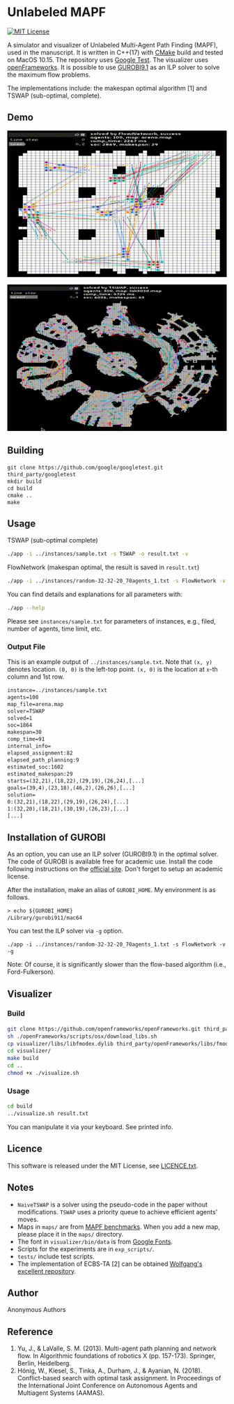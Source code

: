 Unlabeled MAPF
===
[![MIT License](http://img.shields.io/badge/license-MIT-blue.svg?style=flat)](LICENCE.txt)

A simulator and visualizer of Unlabeled Multi-Agent Path Finding (MAPF), used in the manuscript.
It is written in C++(17) with [CMake](https://cmake.org/) build and tested on MacOS 10.15.
The repository uses [Google Test](https://github.com/google/googletest).
The visualizer uses [openFrameworks](https://openframeworks.cc).
It is possible to use [GUROBI9.1](https://www.gurobi.com/) as an ILP solver to solve the maximum flow problems.

The implementations include: the makespan optimal algorithm [1] and TSWAP (sub-optimal, complete).

## Demo
![demo in a small field, flocking-like](/material/arena_100agents.gif)

![demo in a large field](/material/lak303d_300agents.gif)

## Building

```
git clone https://github.com/google/googletest.git third_party/googletest
mkdir build
cd build
cmake ..
make
```

## Usage
TSWAP (sub-optimal complete)
```sh
./app -i ../instances/sample.txt -s TSWAP -o result.txt -v
```

FlowNetwork (makespan optimal, the result is saved in `result.txt`)
```sh
./app -i ../instances/random-32-32-20_70agents_1.txt -s FlowNetwork -v
```

You can find details and explanations for all parameters with:
```sh
./app --help
```

Please see `instances/sample.txt` for parameters of instances, e.g., filed, number of agents, time limit, etc.

### Output File

This is an example output of `../instances/sample.txt`.
Note that `(x, y)` denotes location.
`(0, 0)` is the left-top point.
`(x, 0)` is the location at `x`-th column and 1st row.
```
instance=../instances/sample.txt
agents=100
map_file=arena.map
solver=TSWAP
solved=1
soc=1864
makespan=30
comp_time=91
internal_info=
elapsed_assignment:82
elapsed_path_planning:9
estimated_soc:1602
estimated_makespan:29
starts=(32,21),(18,22),(29,19),(26,24),[...]
goals=(39,4),(23,18),(46,2),(26,26),[...]
solution=
0:(32,21),(18,22),(29,19),(26,24),[...]
1:(32,20),(18,21),(30,19),(26,23),[...]
[...]
```

## Installation of GUROBI
As an option, you can use an ILP solver (GUROBI9.1) in the optimal solver.
The code of GUROBI is available free for academic use.
Install the code following instructions on the [official site](https://www.gurobi.com/documentation/9.1/quickstart_mac/software_installation_guid.html).
Don't forget to setup an academic license.

After the installation, make an alias of `GUROBI_HOME`.
My environment is as follows.
```
> echo ${GUROBI_HOME}
/Library/gurobi911/mac64
```

You can test the ILP solver via `-g` option.
```
./app -i ../instances/random-32-32-20_70agents_1.txt -s FlowNetwork -v -g
```

Note: Of course, it is significantly slower than the flow-based algorithm (i.e., Ford-Fulkerson).

## Visualizer
### Build
```sh
git clone https://github.com/openframeworks/openFrameworks.git third_party/openFrameworks
sh ./openFrameworks/scripts/osx/download_libs.sh
cp visualizer/libs/libfmodex.dylib third_party/openFrameworks/libs/fmodex/lib/osx/libfmodex.dylib  # overwrite
cd visualizer/
make build
cd ..
chmod +x ./visualize.sh
```

### Usage
```sh
cd build
../visualize.sh result.txt
```

You can manipulate it via your keyboard. See printed info.

## Licence
This software is released under the MIT License, see [LICENCE.txt](LICENCE.txt).

## Notes
- `NaiveTSWAP` is a solver using the pseudo-code in the paper without modifications.
  `TSWAP` uses a priority queue to achieve efficient agents' moves.
- Maps in `maps/` are from [MAPF benchmarks](https://movingai.com/benchmarks/mapf.html).
  When you add a new map, please place it in the `maps/` directory.
- The font in `visualizer/bin/data` is from [Google Fonts](https://fonts.google.com/).
- Scripts for the experiments are in `exp_scripts/`.
- `tests/` include test scripts.
- The implementation of ECBS-TA [2] can be obtained [Wolfgang's excellent repository](https://github.com/whoenig/libMultiRobotPlanning).

## Author
Anonymous Authors

## Reference
1. Yu, J., & LaValle, S. M. (2013).
   Multi-agent path planning and network flow.
   In Algorithmic foundations of robotics X (pp. 157-173). Springer, Berlin, Heidelberg.
2. Hönig, W., Kiesel, S., Tinka, A., Durham, J., & Ayanian, N. (2018).
   Conflict-based search with optimal task assignment.
   In Proceedings of the International Joint Conference on Autonomous Agents and Multiagent Systems (AAMAS).
